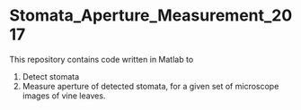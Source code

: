 # Stomata_Aperture_Measurement_2017
This repository contains code written in Matlab to 
1. Detect stomata
2. Measure aperture of detected stomata, 
for a given set of microscope images of vine leaves.
